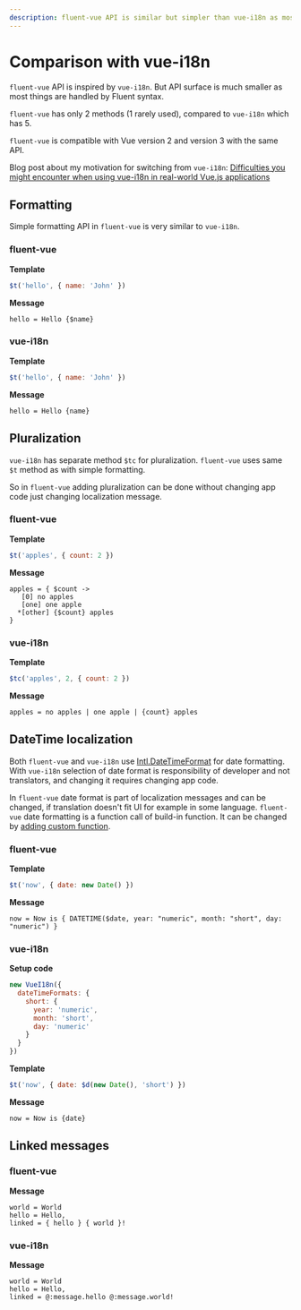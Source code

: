 ```yaml
---
description: fluent-vue API is similar but simpler than vue-i18n as most of the functionality is handled by Fluent syntax. It supports pluralization, date formatting, etc.
---
```


# Comparison with vue-i18n

`fluent-vue` API is inspired by `vue-i18n`. But API surface is much smaller as most things are handled by Fluent syntax. 

`fluent-vue` has only 2 methods (1 rarely used), compared to `vue-i18n` which has 5.

`fluent-vue` is compatible with Vue version 2 and version 3 with the same API.

Blog post about my motivation for switching from `vue-i18n`: [Difficulties you might encounter when using vue-i18n in real-world Vue.js applications](https://blog.demivan.me/difficulties-you-might-encounter-when-using-vue-i18n)

## Formatting

Simple formatting API in `fluent-vue` is very similar to `vue-i18n`.

### fluent-vue

**Template**
```js
$t('hello', { name: 'John' })
```

**Message**
```ftl
hello = Hello {$name}
```

### vue-i18n

**Template**
```js
$t('hello', { name: 'John' })
```

**Message**
```
hello = Hello {name}
```

## Pluralization

`vue-i18n` has separate method `$tc` for pluralization. `fluent-vue` uses same `$t` method as with simple formatting.

So in `fluent-vue` adding pluralization can be done without changing app code just changing localization message.

### fluent-vue

**Template**
```js
$t('apples', { count: 2 })
```

**Message**
```ftl
apples = { $count ->
   [0] no apples
   [one] one apple
  *[other] {$count} apples
}
```

### vue-i18n

**Template**
```js
$tc('apples', 2, { count: 2 })
```

**Message**
```
apples = no apples | one apple | {count} apples
```

## DateTime localization

Both `fluent-vue` and `vue-i18n` use [Intl.DateTimeFormat](https://developer.mozilla.org/en-US/docs/Web/JavaScript/Reference/Global_Objects/Intl/DateTimeFormat) for date formatting. With `vue-i18n` selection of date format is responsibility of developer and not translators, and changing it requires changing app code.

In `fluent-vue` date format is part of localization messages and can be changed, if translation doesn't fit UI for example in some language.
`fluent-vue` date formatting is a function call of build-in function. It can be changed by [adding custom function](/howto/date-time.html#using-custom-library-for-date-formatting).

### fluent-vue

**Template**
```js
$t('now', { date: new Date() })
```

**Message**
```ftl
now = Now is { DATETIME($date, year: "numeric", month: "short", day: "numeric") }
```

### vue-i18n

**Setup code**
```js
new VueI18n({
  dateTimeFormats: {
    short: {
      year: 'numeric',
      month: 'short',
      day: 'numeric'
    }
  }
})
```

**Template**
```js
$t('now', { date: $d(new Date(), 'short') })
```

**Message**
```
now = Now is {date}
```

## Linked messages

### fluent-vue

**Message**
```ftl
world = World
hello = Hello,
linked = { hello } { world }!
```

### vue-i18n

**Message**
```
world = World
hello = Hello,
linked = @:message.hello @:message.world!
```

